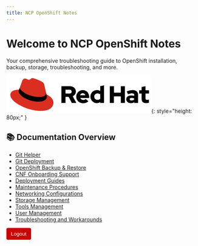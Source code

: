 ```yaml
---
title: NCP OpenShift Notes
---
```


# Welcome to NCP OpenShift Notes

Your comprehensive troubleshooting guide to OpenShift installation, backup, storage, troubleshooting, and more.

![Red Hat Logo](images/logowhite.png){: style="height: 80px;" }

## 📚 Documentation Overview

- [Git Helper](git-helper/ncd-git-backup.md)
- [Git Deployment](git-helper/Deployment/git-server-deployment.md)
- [OpenShift Backup & Restore](openshift/backup-restore/ACM-GEO-RED.md)
- [CNF Onboarding Support](openshift/CNF-onboarding-support/image-tls-issue.md)
- [Deployment Guides](openshift/deployment/readme.md)
- [Maintenance Procedures](openshift/maintenace/cluster-stop-start.md)
- [Networking Configurations](openshift/networking/metalb-troubleshooting.md)
- [Storage Management](openshift/storagemanagement/ceph-rebalanceissue.md)
- [Tools Management](openshift/tools-management-ts/ts-tools.md)
- [User Management](openshift/usermanagement/user-management.md)
- [Troubleshooting and Workarounds](openshift/troubleshooting/ncomsa.md)


<button onclick="sessionStorage.removeItem('authenticated'); location.reload();"
        style="padding: 8px 12px; background-color: #cc0000; color: white; border: none; border-radius: 4px; cursor: pointer;">
  Logout
</button>